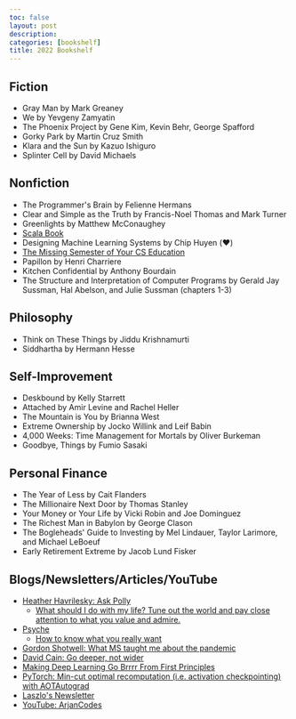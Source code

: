 ```yaml
---
toc: false
layout: post
description:
categories: [bookshelf]
title: 2022 Bookshelf
---
```


## Fiction

- Gray Man by Mark Greaney
- We by Yevgeny Zamyatin
- The Phoenix Project by Gene Kim, Kevin Behr, George Spafford
- Gorky Park by Martin Cruz Smith
- Klara and the Sun by Kazuo Ishiguro
- Splinter Cell by David Michaels

## Nonfiction

- The Programmer's Brain by Felienne Hermans
- Clear and Simple as the Truth by Francis-Noel Thomas and Mark Turner
- Greenlights by Matthew McConaughey
- [Scala Book](https://docs.scala-lang.org/overviews/scala-book/introduction.html)
- Designing Machine Learning Systems by Chip Huyen (❤️)
- [The Missing Semester of Your CS Education](https://missing.csail.mit.edu)
- Papillon by Henri Charriere
- Kitchen Confidential by Anthony Bourdain
- The Structure and Interpretation of Computer Programs by Gerald Jay Sussman, Hal Abelson, and Julie Sussman (chapters 1-3)

## Philosophy

- Think on These Things by Jiddu Krishnamurti
- Siddhartha by Hermann Hesse

## Self-Improvement

- Deskbound by Kelly Starrett
- Attached by Amir Levine and Rachel Heller
- The Mountain is You by Brianna West
- Extreme Ownership by Jocko Willink and Leif Babin
- 4,000 Weeks: Time Management for Mortals by Oliver Burkeman
- Goodbye, Things by Fumio Sasaki

## Personal Finance

- The Year of Less by Cait Flanders
- The Millionaire Next Door by Thomas Stanley
- Your Money or Your Life by Vicki Robin and Joe Dominguez
- The Richest Man in Babylon by George Clason
- The Bogleheads' Guide to Investing by Mel Lindauer, Taylor Larimore, and Michael LeBoeuf
- Early Retirement Extreme by Jacob Lund Fisker

## Blogs/Newsletters/Articles/YouTube

- [Heather Havrilesky: Ask Polly](https://askpolly.substack.com/)
  - [What should I do with my life? Tune out the world and pay close attention to what you value and admire.](https://askpolly.substack.com/p/what-should-i-do-with-my-life)
- [Psyche](https://psyche.co/)
  - [How to know what you really want](https://psyche.co/guides/how-to-know-what-you-really-want-and-be-free-from-mimetic-desire)
- [Gordon Shotwell: What MS taught me about the pandemic](https://blog.shotwell.ca/post/ms-covid/)
- [David Cain: Go deeper, not wider](https://www.raptitude.com/2017/12/go-deeper-not-wider/)
- [Making Deep Learning Go Brrrr From First Principles](https://horace.io/brrr_intro.html)
- [PyTorch: Min-cut optimal recomputation (i.e. activation checkpointing) with AOTAutograd](https://dev-discuss.pytorch.org/t/min-cut-optimal-recomputation-i-e-activation-checkpointing-with-aotautograd/467)
- [Laszlo's Newsletter](https://laszlo.substack.com)
- [YouTube: ArjanCodes](https://www.youtube.com/c/ArjanCodes)
